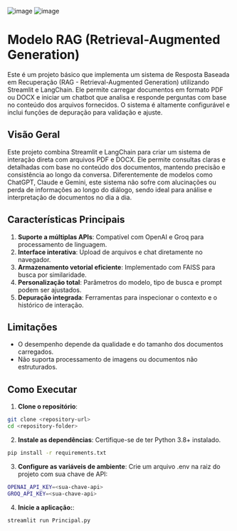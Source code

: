 ![image](https://github.com/user-attachments/assets/255fffd3-4a7c-4a47-9c45-2dd06d9f2f86)
![image](https://github.com/user-attachments/assets/80f79062-6e8e-4a6f-ac8e-7bec8481a466)


# Modelo RAG (Retrieval-Augmented Generation)

Este é um projeto básico que implementa um sistema de Resposta Baseada em Recuperação (RAG - Retrieval-Augmented Generation) utilizando Streamlit e LangChain. Ele permite carregar documentos em formato PDF ou DOCX e iniciar um chatbot que analisa e responde perguntas com base no conteúdo dos arquivos fornecidos. O sistema é altamente configurável e inclui funções de depuração para validação e ajuste.

## Visão Geral

Este projeto combina Streamlit e LangChain para criar um sistema de interação direta com arquivos PDF e DOCX. Ele permite consultas claras e detalhadas com base no conteúdo dos documentos, mantendo precisão e consistência ao longo da conversa. Diferentemente de modelos como ChatGPT, Claude e Gemini, este sistema não sofre com alucinações ou perda de informações ao longo do diálogo, sendo ideal para análise e interpretação de documentos no dia a dia.

## Características Principais

1. **Suporte a múltiplas APIs**: Compatível com OpenAI e Groq para processamento de linguagem.
2. **Interface interativa**: Upload de arquivos e chat diretamente no navegador.
2. **Armazenamento vetorial eficiente**: Implementado com FAISS para busca por similaridade.
2. **Personalização total**: Parâmetros do modelo, tipo de busca e prompt podem ser ajustados.
2. **Depuração integrada**: Ferramentas para inspecionar o contexto e o histórico de interação.

## Limitações

- O desempenho depende da qualidade e do tamanho dos documentos carregados.
- Não suporta processamento de imagens ou documentos não estruturados.

## Como Executar

1. **Clone o repositório**:
```bash
git clone <repository-url>
cd <repository-folder>
```

2. **Instale as dependências**: Certifique-se de ter Python 3.8+ instalado.
```bash
pip install -r requirements.txt
```

3. **Configure as variáveis de ambiente**: Crie um arquivo .env na raiz do projeto com sua chave de API:
```bash
OPENAI_API_KEY=<sua-chave-api>
GROQ_API_KEY=<sua-chave-api>
```

4. **Inicie a aplicação:**:
```bash
streamlit run Principal.py
```







  
